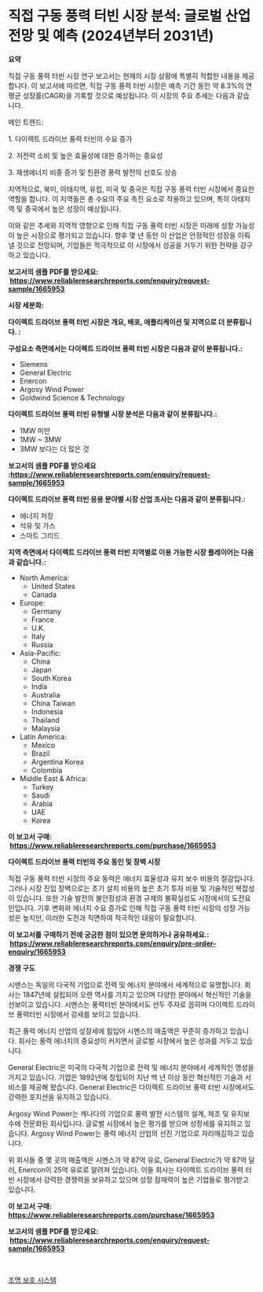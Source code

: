 <p><h1>직접 구동 풍력 터빈 시장 분석: 글로벌 산업 전망 및 예측 (2024년부터 2031년)</h1></p><p><strong>요약</strong></p>
<p><p>직접 구동 풍력 터빈 시장 연구 보고서는 현재의 시장 상황에 특별히 적합한 내용을 제공합니다. 이 보고서에 따르면, 직접 구동 풍력 터빈 시장은 예측 기간 동안 약 8.3%의 연평균 성장률(CAGR)을 기록할 것으로 예상됩니다. 이 시장의 주요 추세는 다음과 같습니다.</p><p>메인 트렌드:</p><p>1.  다이렉트 드라이브 풍력 터빈의 수요 증가</p><p>2.  저전력 소비 및 높은 효율성에 대한 증가하는 중요성</p><p>3.  재생에너지 비중 증가 및 친환경 풍력 발전의 선호도 상승</p><p>지역적으로, 북미, 아태지역, 유럽, 미국 및 중국은 직접 구동 풍력 터빈 시장에서 중요한 역할을 합니다. 이 지역들은 총 수요의 주요 촉진 요소로 작용하고 있으며, 특히 아태지역 및 중국에서 높은 성장이 예상됩니다.</p><p>이와 같은 추세와 지역적 영향으로 인해 직접 구동 풍력 터빈 시장은 미래에 성장 가능성이 높은 시장으로 평가되고 있습니다. 향후 몇 년 동안 이 산업은 안정적인 성장을 이뤄낼 것으로 전망되며, 기업들은 적극적으로 이 시장에서 성공을 거두기 위한 전략을 강구하고 있습니다.</p></p>
<p><strong>보고서의 샘플 PDF를 받으세요: &nbsp;<a href="https://www.reliableresearchreports.com/enquiry/request-sample/1665953">https://www.reliableresearchreports.com/enquiry/request-sample/1665953</a></strong></p>
<p><strong>시장 세분화:</strong></p>
<p><strong> 다이렉트 드라이브 풍력 터빈 시장은 개요, 배포, 애플리케이션 및 지역으로 더 분류됩니다. :</strong></p>
<p><strong>구성요소 측면에서는 다이렉트 드라이브 풍력 터빈 시장은 다음과 같이 분류됩니다.:</strong></p>
<p><ul><li>Siemens</li><li>General Electric</li><li>Enercon</li><li>Argosy Wind Power</li><li>Goldwind Science & Technology</li></ul></p>
<p><strong> 다이렉트 드라이브 풍력 터빈 유형별 시장 분석은 다음과 같이 분류됩니다.:</strong></p>
<p><ul><li>1MW 미만</li><li>1MW ~ 3MW</li><li>3MW 보다는 더 많은 것</li></ul></p>
<p><strong>보고서의 샘플 PDF를 받으세요 :<a href="https://www.reliableresearchreports.com/enquiry/request-sample/1665953">https://www.reliableresearchreports.com/enquiry/request-sample/1665953</a></strong></p>
<p><strong> 다이렉트 드라이브 풍력 터빈 응용 분야별 시장 산업 조사는 다음과 같이 분류됩니다.:</strong></p>
<p><ul><li>에너지 저장</li><li>석유 및 가스</li><li>스마트 그리드</li></ul></p>
<p><strong>지역 측면에서 다이렉트 드라이브 풍력 터빈 지역별로 이용 가능한 시장 플레이어는 다음과 같습니다.:</strong></p>
<p><ul>
    <li>
        North America:
        <ul>
            <li>United States</li>
            <li>Canada</li>
        </ul>
    </li>
    <li>
        Europe:
        <ul>
            <li>Germany</li>
            <li>France</li>
            <li>U.K.</li>
            <li>Italy</li>
            <li>Russia</li>
        </ul>
    </li>
    <li>
        Asia-Pacific:
        <ul>
            <li>China</li>
            <li>Japan</li>
            <li>South Korea</li>
            <li>India</li>
            <li>Australia</li>
            <li>China Taiwan</li>
            <li>Indonesia</li>
            <li>Thailand</li>
            <li>Malaysia</li>
        </ul>
    </li>
    <li>
        Latin America:
        <ul>
            <li>Mexico</li>
            <li>Brazil</li>
            <li>Argentina Korea</li>
            <li>Colombia</li>
        </ul>
    </li>
    <li>
        Middle East & Africa:
        <ul>
            <li>Turkey</li>
            <li>Saudi</li>
            <li>Arabia</li>
            <li>UAE</li>
            <li>Korea</li>
        </ul>
    </li>
    </ul></p>
<p><strong>이 보고서 구매: &nbsp;<a href="https://www.reliableresearchreports.com/purchase/1665953">https://www.reliableresearchreports.com/purchase/1665953</a></strong></p>
<p><strong>다이렉트 드라이브 풍력 터빈의 주요 동인 및 장벽 시장</strong></p>
<p><p>직접 구동 풍력 터빈 시장의 주요 동력은 에너지 효율성과 유지 보수 비용의 절감입니다. 그러나 시장 진입 장벽으로는 초기 설치 비용의 높은 초기 투자 비용 및 기술적인 복잡성이 있습니다. 또한 기술 발전의 불안정성과 환경 규제의 불확실성도 시장에서의 도전요인입니다. 기후 변화와 에너지 수요 증가로 인해 직접 구동 풍력 터빈 시장의 성장 가능성은 높지만, 이러한 도전과 직면하여 적극적인 대응이 필요합니다.</p></p>
<p><strong>이 보고서를 구매하기 전에 궁금한 점이 있으면 문의하거나 공유하세요.: &nbsp;<a href="https://www.reliableresearchreports.com/enquiry/pre-order-enquiry/1665953">https://www.reliableresearchreports.com/enquiry/pre-order-enquiry/1665953</a></strong></p>
<p><strong>경쟁 구도</strong></p>
<p><p>시멘스는 독일의 다국적 기업으로 전력 및 에너지 분야에서 세계적으로 유명합니다. 회사는 1847년에 설립되어 오랜 역사를 가지고 있으며 다양한 분야에서 혁신적인 기술을 선보이고 있습니다. 시멘스는 풍력터빈 분야에서도 선두 주자로 꼽히며 다이렉트 드라이브 풍력터빈 시장에서 강세를 보이고 있습니다.</p><p>최근 풍력 에너지 산업의 성장세에 힘입어 시멘스의 매출액은 꾸준히 증가하고 있습니다. 회사는 풍력 에너지의 중요성이 커지면서 글로벌 시장에서 높은 성과를 거두고 있습니다.</p><p>General Electric은 미국의 다국적 기업으로 전력 및 에너지 분야에서 세계적인 명성을 가지고 있습니다. 기업은 1892년에 창립되어 지난 백 년 이상 동안 혁신적인 기술과 서비스를 제공해 왔습니다. General Electric은 다이렉트 드라이브 풍력 터빈 시장에서도 강력한 포지션을 유지하고 있습니다.</p><p>Argosy Wind Power는 캐나다의 기업으로 풍력 발전 시스템의 설계, 제조 및 유지보수에 전문화된 회사입니다. 글로벌 시장에서 높은 평가를 받으며 성장세를 유지하고 있습니다. Argosy Wind Power는 풍력 에너지 산업의 선진 기업으로 자리매김하고 있습니다.</p><p>위 회사들 중 몇 곳의 매출액은 시멘스가 약 87억 유로, General Electric가 약 87억 달러, Enercon이 25억 유로로 알려져 있습니다. 이들 회사는 다이렉트 드라이브 풍력 터빈 시장에서 강력한 경쟁력을 보유하고 있으며 성장 잠재력이 높은 기업들로 평가받고 있습니다.</p></p>
<p><strong>이 보고서 구매: &nbsp; <a href="https://www.reliableresearchreports.com/purchase/1665953">https://www.reliableresearchreports.com/purchase/1665953</a></strong></p>
<p><strong>보고서의 샘플 PDF를 받으세요: &nbsp;<a href="https://www.reliableresearchreports.com/enquiry/request-sample/1665953">https://www.reliableresearchreports.com/enquiry/request-sample/1665953</a></strong><strong></strong></p>
<p>&nbsp;</p>
<p><p><a href="https://github.com/oajzkywllm460/Market-Research-Report-List-1/blob/main/254414515025.md">조명 보호 시스템</a></p></p>